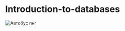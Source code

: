 # Introduction-to-databases

![Автобус пнг](https://user-images.githubusercontent.com/124498579/224999381-94dad403-2ae6-4ea3-8e91-7b80d6ba7853.png)
